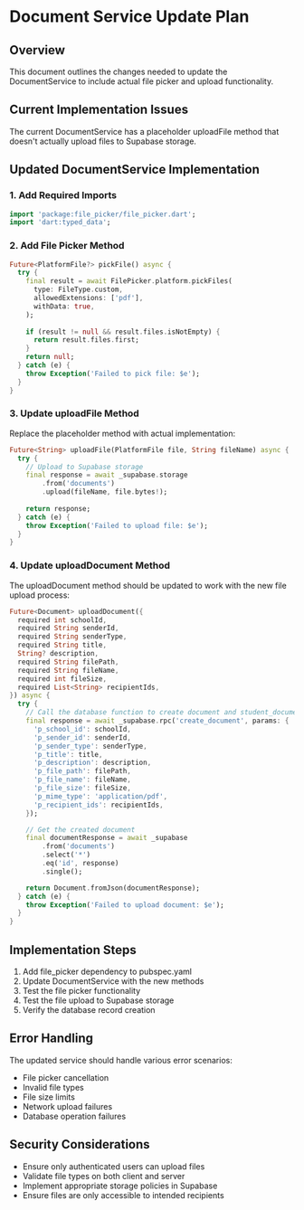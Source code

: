 # Document Service Update Plan

## Overview
This document outlines the changes needed to update the DocumentService to include actual file picker and upload functionality.

## Current Implementation Issues
The current DocumentService has a placeholder uploadFile method that doesn't actually upload files to Supabase storage.

## Updated DocumentService Implementation

### 1. Add Required Imports
```dart
import 'package:file_picker/file_picker.dart';
import 'dart:typed_data';
```

### 2. Add File Picker Method
```dart
Future<PlatformFile?> pickFile() async {
  try {
    final result = await FilePicker.platform.pickFiles(
      type: FileType.custom,
      allowedExtensions: ['pdf'],
      withData: true,
    );
    
    if (result != null && result.files.isNotEmpty) {
      return result.files.first;
    }
    return null;
  } catch (e) {
    throw Exception('Failed to pick file: $e');
  }
}
```

### 3. Update uploadFile Method
Replace the placeholder method with actual implementation:
```dart
Future<String> uploadFile(PlatformFile file, String fileName) async {
  try {
    // Upload to Supabase storage
    final response = await _supabase.storage
        .from('documents')
        .upload(fileName, file.bytes!);
    
    return response;
  } catch (e) {
    throw Exception('Failed to upload file: $e');
  }
}
```

### 4. Update uploadDocument Method
The uploadDocument method should be updated to work with the new file upload process:
```dart
Future<Document> uploadDocument({
  required int schoolId,
  required String senderId,
  required String senderType,
  required String title,
  String? description,
  required String filePath,
  required String fileName,
  required int fileSize,
  required List<String> recipientIds,
}) async {
  try {
    // Call the database function to create document and student_document records
    final response = await _supabase.rpc('create_document', params: {
      'p_school_id': schoolId,
      'p_sender_id': senderId,
      'p_sender_type': senderType,
      'p_title': title,
      'p_description': description,
      'p_file_path': filePath,
      'p_file_name': fileName,
      'p_file_size': fileSize,
      'p_mime_type': 'application/pdf',
      'p_recipient_ids': recipientIds,
    });

    // Get the created document
    final documentResponse = await _supabase
        .from('documents')
        .select('*')
        .eq('id', response)
        .single();

    return Document.fromJson(documentResponse);
  } catch (e) {
    throw Exception('Failed to upload document: $e');
  }
}
```

## Implementation Steps

1. Add file_picker dependency to pubspec.yaml
2. Update DocumentService with the new methods
3. Test the file picker functionality
4. Test the file upload to Supabase storage
5. Verify the database record creation

## Error Handling
The updated service should handle various error scenarios:
- File picker cancellation
- Invalid file types
- File size limits
- Network upload failures
- Database operation failures

## Security Considerations
- Ensure only authenticated users can upload files
- Validate file types on both client and server
- Implement appropriate storage policies in Supabase
- Ensure files are only accessible to intended recipients